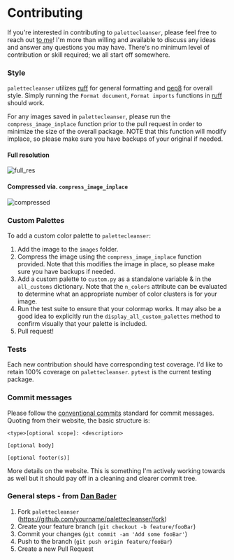 # Contributing

If you're interested in contributing to `palettecleanser`, please feel free to reach
out [to me](mailto:jiaming.justin.chen@gmail.com)! I'm more than willing and available to discuss any ideas and answer any questions you may have. There's no minimum level of contribution or skill required; we all start off somewhere.

### Style
`palettecleanser` utilizes [ruff](https://github.com/astral-sh/ruff) for general formatting and [pep8](https://www.python.org/dev/peps/pep-0008/) for overall style. Simply running the `Format document`, `Format imports` functions in [ruff](https://github.com/astral-sh/ruff) should work.

For any images saved in `palettecleanser`, please run the `compress_image_inplace` function prior to the pull request in order to minimize the size of the overall package. NOTE that this function will modify implace, so please make sure you have backups of your original if needed.

#### Full resolution
![full_res](images/pink_roses_full_res.jpg)
#### Compressed via. `compress_image_inplace`
![compressed](images/pink_roses.jpg)

### Custom Palettes
To add a custom color palette to `palettecleanser`:
1. Add the image to the `images` folder.
2. Compress the image using the `compress_image_inplace` function provided. Note that this modifies the image in place, so please make sure you have backups if needed.
3. Add a custom palette to `custom.py` as a standalone variable & in the `all_customs` dictionary. Note that the `n_colors` attribute can be evaluated to determine what an appropriate number of color clusters is for your image.
4. Run the test suite to ensure that your colormap works. It may also be a good idea to explicitly run the `display_all_custom_palettes` method to confirm visually that your palette is included.
5. Pull request!

### Tests
Each new contribution should have corresponding test coverage. I'd like to retain 100% coverage on ```palettecleanser```. `pytest` is the current testing package.

### Commit messages
Please follow the [conventional commits](https://www.conventionalcommits.org/en/v1.0.0/#summary) standard for commit messages. Quoting from their website, the basic structure is:
```
<type>[optional scope]: <description>

[optional body]

[optional footer(s)]
```
More details on the website. This is something I'm actively working towards as well but it should pay off in a cleaning and clearer commit tree.

### General steps - from [Dan Bader](https://github.com/dbader/readme-template)
  1. Fork ```palettecleanser``` (https://github.com/yourname/palettecleanser/fork)
  2. Create your feature branch (```git checkout -b feature/fooBar```)
  3. Commit your changes (```git commit -am 'Add some fooBar'```)
  4. Push to the branch (```git push origin feature/fooBar```)
  5. Create a new Pull Request
